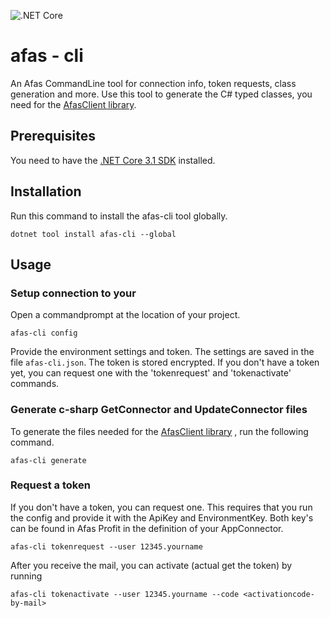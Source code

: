 ![.NET Core](https://github.com/dutchgrit/afascli/workflows/.NET%20Core/badge.svg)


# afas - cli
An Afas CommandLine tool for connection info, token requests, class generation and more.
Use this tool to generate the C# typed classes, you need for the [AfasClient library](https://github.com/dutchgrit/afasclient). 


## Prerequisites

You need to have the [.NET Core 3.1 SDK](https://dotnet.microsoft.com/download/dotnet-core) installed.  

## Installation

Run this command to install the afas-cli tool globally.
```
dotnet tool install afas-cli --global
```

## Usage

### Setup connection to your 

Open a commandprompt at the location of your project.  

```
afas-cli config
```

Provide the environment settings and token. The settings are saved in the file `afas-cli.json`. The token is stored encrypted. If you don't have a token yet, you can request one with the 'tokenrequest' and 'tokenactivate' commands. 

### Generate c-sharp GetConnector and UpdateConnector files

To generate the files needed for the [AfasClient library](https://github.com/dutchgrit/afasclient) , run the following command. 

```
afas-cli generate
```

### Request a token 

If you don't have a token, you can request one. This requires that you run the config and provide it with the ApiKey and EnvironmentKey. Both key's can be found in Afas Profit in the definition of your AppConnector.

```
afas-cli tokenrequest --user 12345.yourname
```

After you receive the mail, you can activate (actual get the token) by running

```
afas-cli tokenactivate --user 12345.yourname --code <activationcode-by-mail> 
```








